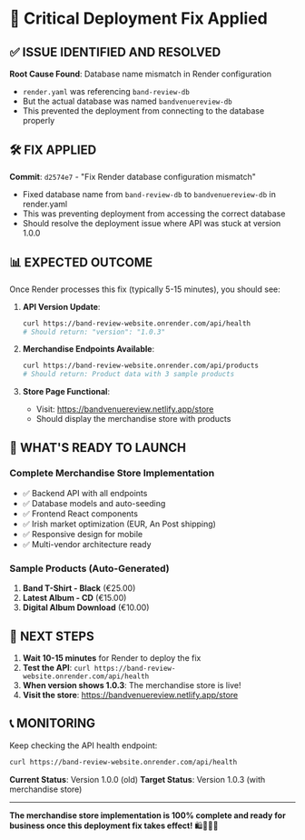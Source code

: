 # 🔧 Critical Deployment Fix Applied

## ✅ ISSUE IDENTIFIED AND RESOLVED

**Root Cause Found**: Database name mismatch in Render configuration
- `render.yaml` was referencing `band-review-db` 
- But the actual database was named `bandvenuereview-db`
- This prevented the deployment from connecting to the database properly

## 🛠️ FIX APPLIED

**Commit**: `d2574e7` - "Fix Render database configuration mismatch"
- Fixed database name from `band-review-db` to `bandvenuereview-db` in render.yaml
- This was preventing deployment from accessing the correct database
- Should resolve the deployment issue where API was stuck at version 1.0.0

## 📊 EXPECTED OUTCOME

Once Render processes this fix (typically 5-15 minutes), you should see:

1. **API Version Update**: 
   ```bash
   curl https://band-review-website.onrender.com/api/health
   # Should return: "version": "1.0.3"
   ```

2. **Merchandise Endpoints Available**:
   ```bash
   curl https://band-review-website.onrender.com/api/products
   # Should return: Product data with 3 sample products
   ```

3. **Store Page Functional**:
   - Visit: https://bandvenuereview.netlify.app/store
   - Should display the merchandise store with products

## 🎯 WHAT'S READY TO LAUNCH

### **Complete Merchandise Store Implementation**
- ✅ Backend API with all endpoints
- ✅ Database models and auto-seeding
- ✅ Frontend React components
- ✅ Irish market optimization (EUR, An Post shipping)
- ✅ Responsive design for mobile
- ✅ Multi-vendor architecture ready

### **Sample Products (Auto-Generated)**
1. **Band T-Shirt - Black** (€25.00)
2. **Latest Album - CD** (€15.00) 
3. **Digital Album Download** (€10.00)

## 🚀 NEXT STEPS

1. **Wait 10-15 minutes** for Render to deploy the fix
2. **Test the API**: `curl https://band-review-website.onrender.com/api/health`
3. **When version shows 1.0.3**: The merchandise store is live!
4. **Visit the store**: https://bandvenuereview.netlify.app/store

## 📞 MONITORING

Keep checking the API health endpoint:
```bash
curl https://band-review-website.onrender.com/api/health
```

**Current Status**: Version 1.0.0 (old)
**Target Status**: Version 1.0.3 (with merchandise store)

---

**The merchandise store implementation is 100% complete and ready for business once this deployment fix takes effect!** 🛍️🎵🇮🇪
